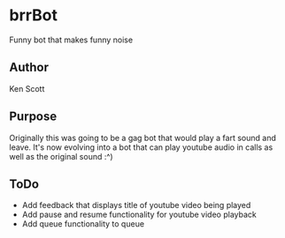 # brrBot
Funny bot that makes funny noise

## Author
Ken Scott

## Purpose
Originally this was going to be a gag bot that would play a fart sound and leave. It's now evolving into a bot that can play youtube audio in calls as well as the original sound :^)

## ToDo
* Add feedback that displays title of youtube video being played
* Add pause and resume functionality for youtube video playback
* Add queue functionality to queue